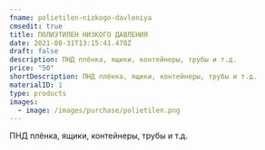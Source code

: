 ```yaml
---
fname: polietilen-nizkogo-davleniya
cmsedit: true
title: ПОЛИЭТИЛЕН НИЗКОГО ДАВЛЕНИЯ
date: 2021-08-31T13:15:41.478Z
draft: false
description: ПНД плёнка, ящики, контейнеры, трубы и т.д.
price: "50"
shortDescription: ПНД плёнка, ящики, контейнеры, трубы и т.д.
materialID: 1
type: products
images:
  - image: /images/purchase/polietilen.png
---
```

ПНД плёнка, ящики, контейнеры, трубы и т.д.